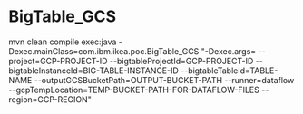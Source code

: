 # BigTable_GCS

mvn clean compile exec:java -Dexec.mainClass=com.ibm.ikea.poc.BigTable_GCS 
"-Dexec.args=
--project=GCP-PROJECT-ID
--bigtableProjectId=GCP-PROJECT-ID
--bigtableInstanceId=BIG-TABLE-INSTANCE-ID
--bigtableTableId=TABLE-NAME
--outputGCSBucketPath=OUTPUT-BUCKET-PATH
--runner=dataflow  
--gcpTempLocation=TEMP-BUCKET-PATH-FOR-DATAFLOW-FILES
--region=GCP-REGION"
